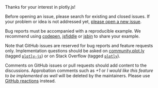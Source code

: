 Thanks for your interest in plotly.js!

Before opening an issue, please search for existing and closed issues. If your problem or idea is not addressed yet, [please open a new issue](https://github.com/plotly/plotly.js/issues/new).

Bug reports must be accompanied with a reproducible example. We recommend using [codepen](http://codepen.io/), [jsfiddle](https://jsfiddle.net/) or [jsbin](https://jsbin.com) to share your example.

Note that GitHub issues are reserved for bug reports and feature requests only. Implementation questions should be asked on [community.plot.ly](http://community.plot.ly/c/plotly-js) (tagged [`plotly-js`](http://community.plot.ly/c/plotly-js)) or on Stack Overflow (tagged [`plotly`](https://stackoverflow.com/questions/tagged/plotly)).

Comments on GitHub issues or pull requests should add content to the discussions. Approbation comments such as *+1* or *I would like this feature to be implemented as well* will be deleted by the maintainers. Please use [GitHub reactions](https://github.com/blog/2119-add-reactions-to-pull-requests-issues-and-comments) instead.
